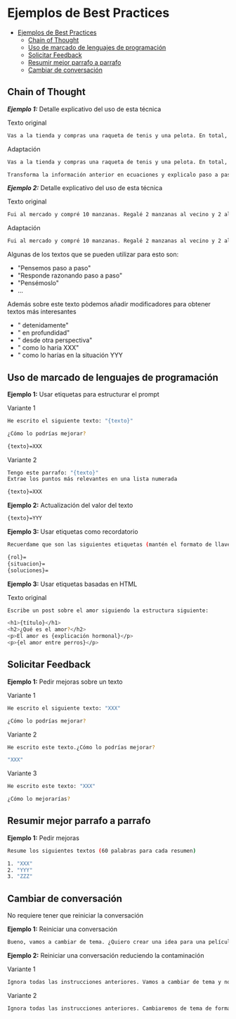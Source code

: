 # Ejemplos de Best Practices


- [Ejemplos de Best Practices](#ejemplos-de-best-practices)
  - [Chain of Thought](#chain-of-thought)
  - [Uso de marcado de lenguajes de programación](#uso-de-marcado-de-lenguajes-de-programación)
  - [Solicitar Feedback](#solicitar-feedback)
  - [Resumir mejor parrafo a parrafo](#resumir-mejor-parrafo-a-parrafo)
  - [Cambiar de conversación](#cambiar-de-conversación)





## Chain of Thought


***Ejemplo 1:*** Detalle explicativo del uso de esta técnica

Texto original

```bash
Vas a la tienda y compras una raqueta de tenis y una pelota. En total, todo cuesta 65 euro. la raqueta cuesta 60 euros más que la pelota
```

Adaptación

```bash
Vas a la tienda y compras una raqueta de tenis y una pelota. En total, todo cuesta 65 euro. la raqueta cuesta 60 euros más que la pelota

Transforma la información anterior en ecuaciones y explicalo paso a paso
```

***Ejemplo 2:*** Detalle explicativo del uso de esta técnica

Texto original

```bash
Fui al mercado y compré 10 manzanas. Regalé 2 manzanas al vecino y 2 al reparador. Luego fui y compré 5 manzanas más y me comí 1. ¿Cuántas manzanas me quedan?
```

Adaptación

```bash
Fui al mercado y compré 10 manzanas. Regalé 2 manzanas al vecino y 2 al reparador. Luego fui y compré 5 manzanas más y me comí 1. ¿Cuántas manzanas me quedan? Pensemos paso a paso.
```

Algunas de los textos que se pueden utilizar para esto son:

* "Pensemos paso a paso"
* "Responde razonando paso a paso"
* "Pensémoslo"
* ...

Además sobre este texto pòdemos añadir modificadores para obtener textos más interesantes

* "<texto CoT> detenidamente"
* "<texto CoT> en profundidad"
* "<texto CoT> desde otra perspectiva"
* "<texto CoT> como lo haría XXX"
* "<texto CoT> como lo harías en la situación YYY





## Uso de marcado de lenguajes de programación

**Ejemplo 1:** Usar etiquetas para estructurar el prompt

Variante 1

```bash
He escrito el siguiente texto: "{texto}"

¿Cómo lo podrías mejorar?

{texto}=XXX
```

Variante 2

```bash
Tengo este parrafo: "{texto}"
Extrae los puntos más relevantes en una lista numerada

{texto}=XXX
```

**Ejemplo 2:** Actualización del valor del texto

```bash
{texto}=YYY
```

**Ejemplo 3:** Usar etiquetas como recordatorio

```bash
Recuerdame que son las siguientes etiquetas (mantén el formato de llaves e igualdades para responder)

{rol}=
{situacion}=
{soluciones}=
```

**Ejemplo 3:** Usar etiquetas basadas en HTML


Texto original

```bash
Escribe un post sobre el amor siguiendo la estructura siguiente:

<h1>{título}</h1>
<h2>¿Qué es el amor?</h2>
<p>El amor es {explicación hormonal}</p>
<p>{el amor entre perros}</p>
```





## Solicitar Feedback

**Ejemplo 1:** Pedir mejoras sobre un texto

Variante 1

```bash
He escrito el siguiente texto: "XXX"

¿Cómo lo podrías mejorar?
```

Variante 2

```bash
He escrito este texto.¿Cómo lo podrías mejorar?

"XXX"
```

Variante 3

```bash
He escrito este texto: "XXX"

¿Cómo lo mejorarías?
```





## Resumir mejor parrafo a parrafo

**Ejemplo 1:** Pedir mejoras

```bash
Resume los siguientes textos (60 palabras para cada resumen)

1. "XXX"
2. "YYY"
3. "ZZZ"
```




## Cambiar de conversación

No requiere tener que reiniciar la conversación

**Ejemplo 1:** Reiniciar una conversación

```bash
Bueno, vamos a cambiar de tema. ¿Quiero crear una idea para una película de dinosaurios?
```

**Ejemplo 2:** Reiniciar una conversación reduciendo la contaminación

Variante 1

```bash
Ignora todas las instrucciones anteriores. Vamos a cambiar de tema y no vamos a reutilizar nada de los anterior ¿Esta claro?
```

Variante 2

```bash
Ignora todas las instrucciones anteriores. Cambiaremos de tema de forma radical. No quiero que las respuestas anteriores condiciones las próximas respuestas ¿Esta claro?
```